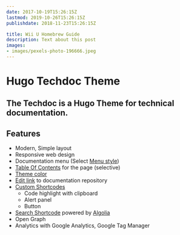 ```yaml
---
date: 2017-10-19T15:26:15Z
lastmod: 2019-10-26T15:26:15Z
publishdate: 2018-11-23T15:26:15Z

title: Wii U Homebrew Guide
description: Text about this post
images:
- images/pexels-photo-196666.jpeg
---
```


# Hugo Techdoc Theme

## The Techdoc is a Hugo Theme for technical documentation.

## Features

* Modern, Simple layout
* Responsive web design
* Documentation menu (Select [Menu style](getting-started/screenshot/#menu-style))
* [Table Of Contents](sample/table-of-contents/) for the page (selective)
* [Theme color](getting-started/screenshot/#theme-color)
* [Edit link](getting-started/screenshot/#edit-link) to documentation repository
* [Custom Shortcodes](sample/custom-shortcodes/)
  * Code highlight with clipboard
  * Alert panel
  * Button
* [Search Shortcode](sample/search-shortcode/) powered by [Algolia](https://www.algolia.com/)
* Open Graph
* Analytics with Google Analytics, Google Tag Manager
